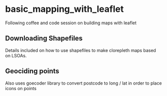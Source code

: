 # basic_mapping_with_leaflet
Following coffee and code session on building maps with leaflet

## Downloading Shapefiles

Details included on how to use shapefiles to make clorepleth maps based on LSOAs.

## Geociding points

Also uses goecoder library to convert postcode to long / lat in order to place icons on points

